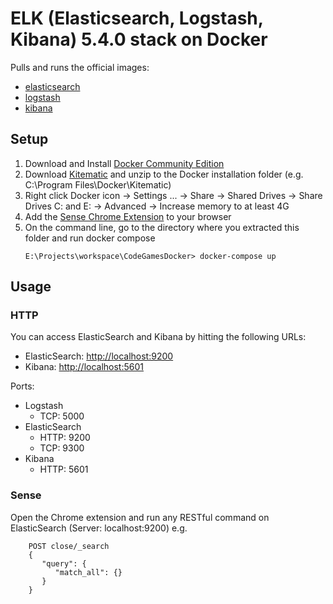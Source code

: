 # ELK (Elasticsearch, Logstash, Kibana) 5.4.0 stack on Docker

Pulls and runs the official images:
* [elasticsearch](https://github.com/elastic/elasticsearch-docker)
* [logstash](https://github.com/elastic/logstash-docker)
* [kibana](https://github.com/elastic/kibana-docker)

## Setup

1. Download and Install [Docker Community Edition](https://download.docker.com/win/stable/InstallDocker.msi)
2. Download [Kitematic](https://download.docker.com/kitematic/Kitematic-Windows.zip) and unzip to the Docker installation folder (e.g. C:\Program Files\Docker\Kitematic)
3. Right click Docker icon -> Settings ... 
    -> Share -> Shared Drives -> Share Drives C: and E:
    -> Advanced -> Increase memory to at least 4G
4. Add the [Sense Chrome Extension](https://chrome.google.com/webstore/detail/sense-beta/lhjgkmllcaadmopgmanpapmpjgmfcfig?hl=en)  to your browser 
5. On the command line, go to the directory where you extracted this folder and run docker compose
    ```
    E:\Projects\workspace\CodeGamesDocker> docker-compose up
    ```
    
## Usage

### HTTP
You can access ElasticSearch and Kibana by hitting the following URLs:
- ElasticSearch: [http://localhost:9200](http://localhost:9200)
- Kibana: [http://localhost:5601](http://localhost:5601)

Ports:
- Logstash
    - TCP: 5000
- ElasticSearch
    - HTTP: 9200
    - TCP: 9300
- Kibana
    - HTTP: 5601

### Sense
Open the Chrome extension and run any RESTful command on ElasticSearch (Server: localhost:9200)
e.g.
```
    POST close/_search
    {
       "query": {
          "match_all": {}
       }
    }
```

